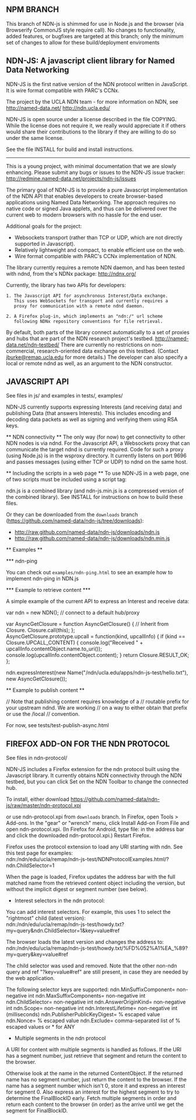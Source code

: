 NPM BRANCH
----------

This branch of NDN-js is shimmed for use in Node.js and the browser (via Browserify CommonJS style require call). No changes to functionality, added features, or bugfixes are targeted at this branch; only the minimum set of changes to allow for these build/deployment enviroments

NDN-JS:  A javascript client library for Named Data Networking
--------------------------------------------------------------

NDN-JS is the first native version of the NDN protocol written in JavaScript.  It is wire
format compatible with PARC's CCNx. 

The project by the UCLA NDN team - for more information on NDN, see
	http://named-data.net/
	http://ndn.ucla.edu/
	
NDN-JS is open source under a license described in the file COPYING.  While the license
does not require it, we really would appreciate it if others would share their
contributions to the library if they are willing to do so under the same license. 

See the file INSTALL for build and install instructions.

---

This is a young project, with minimal documentation that we are slowly enhancing.  Please
submit any bugs or issues to the NDN-JS issue tracker:
http://redmine.named-data.net/projects/ndn-js/issues

The primary goal of NDN-JS is to provide a pure Javascript implementation of the NDN API
that enables developers to create browser-based applications using Named Data Networking.
The approach requires no native code or signed Java applets, and thus can be delivered
over the current web to modern browsers with no hassle for the end user.

Additional goals for the project:
- Websockets transport (rather than TCP or UDP, which are not directly supported in
Javascript).
- Relatively lightweight and compact, to enable efficient use on the web.	
- Wire format compatible with PARC's CCNx implementation of NDN.
	
The library currently requires a remote NDN daemon, and has been tested with ndnd, from
the's NDNx package: http://ndnx.org/

Currently, the library has two APIs for developers: 

	1. The Javascript API for asynchronous Interest/Data exchange.
	   This uses WebSockets for transport and currently requires a 
	   proxy for communication with a remote ndnd daemon.

	2. A Firefox plug-in, which implements an "ndn:/" url scheme
	   following NDNx repository conventions for file retrieval.
	   
By default, both parts of the library connect automatically to a set of proxies and hubs
that are part of the NDN research project's testbed.  http://named-data.net/ndn-testbed/
There are currently no restrictions on non-commercial, research-oriented data exchange on
this testbed. (Contact jburke@remap.ucla.edu for more details.)   The developer can also
specify a local or remote ndnd as well, as an argument to the NDN constructor. 

	

JAVASCRIPT API
--------------

See files in js/  and examples in tests/, examples/

NDN-JS currently supports expressing Interests (and receiving data) and publishing Data
(that answers Interests).  This includes encoding and decoding data packets as well as
signing and verifying them using RSA keys.

** NDN connectivity **
The only way (for now) to get connectivity to other NDN nodes is via ndnd.  For the
Javascript API, a Websockets proxy that can communicate the target ndnd is currently
required.  Code for such a proxy (using Node.js) is in the wsproxy directory.  It
currently listens on port 9696 and passes messages (using either TCP or UDP) to ndnd on
the same host. 

** Including the scripts in a web page **
To use NDN-JS in a web page, one of two scripts must be included using a script tag:

ndn.js is a combined library (and ndn-js.min.js is a compressed version of the combined library).
See INSTALL for instructions on how to build these files.

Or they can be downloaded from the `downloads` branch (https://github.com/named-data/ndn-js/tree/downloads):

- http://raw.github.com/named-data/ndn-js/downloads/ndn.js
- http://raw.github.com/named-data/ndn-js/downloads/ndn.min.js

** Examples **

*** ndn-ping

You can check out `examples/ndn-ping.html` to see an example how to implement ndn-ping in NDN.js

*** Example to retrieve content ***

A simple example of the current API to express an Interest and receive data:

var ndn = new NDN();	// connect to a default hub/proxy
        
var AsyncGetClosure = function AsyncGetClosure() {
    // Inherit from Closure.
    Closure.call(this);
};		
AsyncGetClosure.prototype.upcall = function(kind, upcallInfo) {
    if (kind == Closure.UPCALL_CONTENT) {
        console.log("Received " + upcallInfo.contentObject.name.to_uri());
        console.log(upcallInfo.contentObject.content);
    }
    return Closure.RESULT_OK;
};

ndn.expressInterest(new Name("/ndn/ucla.edu/apps/ndn-js-test/hello.txt"), new
AsyncGetClosure());

** Example to publish content **

// Note that publishing content requires knowledge of a 
// routable prefix for your upstream ndnd.  We are working
// on a way to either obtain that prefix or use the /local
// convention. 

For now, see tests/test-publish-async.html



FIREFOX ADD-ON FOR THE NDN PROTOCOL
-----------------------------------

See files in ndn-protocol/

NDN-JS includes a Firefox extension for the ndn protocol built using the Javascript
library.   It currently obtains NDN connectivity through the NDN testbed, but you can
click Set on the NDN Toolbar to change the connected hub.

To install, either download
https://github.com/named-data/ndn-js/raw/master/ndn-protocol.xpi

or use ndn-protocol.xpi from `downloads` branch.  In Firefox, open
Tools > Add-ons.  In the "gear" or "wrench" menu, click Install Add-on From File and open
ndn-protocol.xpi.  (In Firefox for Android, type file: in the address bar and click the
downloaded ndn-protocol.xpi.)  Restart Firefox.

Firefox uses the protocol extension to load any URI starting with ndn.  See this test page for examples:  
ndn:/ndn/edu/ucla/remap/ndn-js-test/NDNProtocolExamples.html/?ndn.ChildSelector=1

When the page is loaded, Firefox updates the address bar with the full matched name from
the retrieved content object including the version, but without the implicit digest or
segment number (see below).

* Interest selectors in the ndn protocol:

You can add interest selectors. For example, this uses 1 to select the "rightmost" child
(latest version):  
ndn:/ndn/edu/ucla/remap/ndn-js-test/howdy.txt?my=query&ndn.ChildSelector=1&key=value#ref

The browser loads the latest version and changes the address to:  
ndn:/ndn/edu/ucla/remap/ndn-js-test/howdy.txt/%FD%052%A1%EA_%89?my=query&key=value#ref

The child selector was used and removed. Note that the other non-ndn query and 
ref "?key=value#ref" are still present, in case they are needed by the web application.

The following selector keys are supported:
ndn.MinSuffixComponent= non-negative int
ndn.MaxSuffixComponents= non-negative int
ndn.ChildSelector= non-negative int
ndn.AnswerOriginKind= non-negative int
ndn.Scope= non-negative int
ndn.InterestLifetime= non-negative int (milliseconds)
ndn.PublisherPublicKeyDigest= % escaped value
ndn.Nonce= % escaped value
ndn.Exclude= comma-separated list of % escaped values or * for ANY

* Multiple segments in the ndn protocol

A URI for content with multiple segments is handled as follows. If the URI has a segment
number, just retrieve that segment and return the content to the browser.

Otherwise look at the name in the returned ContentObject.  If the returned name has no
segment number, just return the content to the browser. If the name has a segment number
which isn't 0, store it and express an interest for segment 0. Also express an interest for
the highest segment to try to determine the FinalBlockID early. Fetch multiple segments in order and
return each content to the browser (in order) as the arrive until we get the segment for FinalBlockID.

